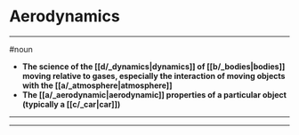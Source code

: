 # Aerodynamics
---
#noun
- **The science of the [[d/_dynamics|dynamics]] of [[b/_bodies|bodies]] moving relative to gases, especially the interaction of moving objects with the [[a/_atmosphere|atmosphere]]**
- **The [[a/_aerodynamic|aerodynamic]] properties of a particular object (typically a [[c/_car|car]])**
---
---
